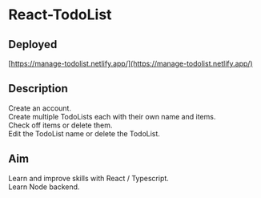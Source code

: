 ﻿# React-TodoList

## Deployed

[https://manage-todolist.netlify.app/](https://manage-todolist.netlify.app/)

## Description

Create an account.<br>
Create multiple TodoLists each with their own name and items.<br>
Check off items or delete them.<br>
Edit the TodoList name or delete the TodoList.<br>

## Aim

Learn and improve skills with React / Typescript.<br>
Learn Node backend.
